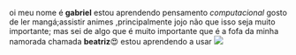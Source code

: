 oi meu nome é **gabriel** estou aprendendo pensamento *computacional*
gosto de ler mangá;assistir animes ,principalmente jojo não que isso seja muito importante;
mas sei de algo que é muito importante que é a fofa da minha namorada chamada **beatriz**😍
estou aprendendo a usar ![](https://img.shields.io/badge/Scratch-4D97FF?style=for-the-badge&logo=Scratch&logoColor=white)
